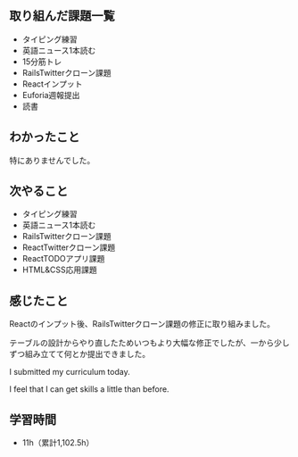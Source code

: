 ## 取り組んだ課題一覧
- タイピング練習
- 英語ニュース1本読む
- 15分筋トレ
- RailsTwitterクローン課題
- Reactインプット
- Euforia週報提出
- 読書
## わかったこと
特にありませんでした。
## 次やること
- タイピング練習
- 英語ニュース1本読む
- RailsTwitterクローン課題
- ReactTwitterクローン課題
- ReactTODOアプリ課題
- HTML&CSS応用課題
## 感じたこと
Reactのインプット後、RailsTwitterクローン課題の修正に取り組みました。

テーブルの設計からやり直したためいつもより大幅な修正でしたが、一から少しずつ組み立てて何とか提出できました。

I submitted my curriculum today.

I feel that I can get skills a little than  before.

## 学習時間
- 11h（累計1,102.5h）
